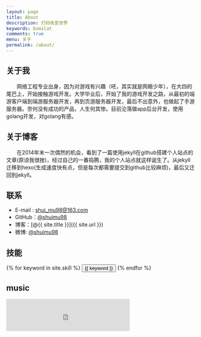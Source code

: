 ```yaml
---
layout: page
title: About
description: 打码改变世界
keywords: DomiCat
comments: true
menu: 关于
permalink: /about/
---
```


## 关于我
&emsp;&emsp;网络工程专业出身，因为对游戏有兴趣（呸，其实就是网瘾少年），在大四的尾巴上，开始接触游戏开发。大学毕业后，开始了我的游戏开发之路，从最初的端游客户端到端游服务器开发，再到页游服务器开发，最后不出意外，也做起了手游服务器。奈何没有成功的产品，人生何其惨。目前沦落做app后台开发，使用golang开发，对golang有感。

## 关于博客
&emsp;&emsp;在2014年末一次偶然的机会，看到了一篇使用jekyll在github搭建个人站点的文章(原谅我很挫)，经过自己的一番捣腾，我的个人站点就这样诞生了。从jekyll迁移到hexo(生成速度快有点，但是每次都需要提交到github比较麻烦)，最后又迁回到jekyll。

## 联系

* E-mail : [shui_mu98@163.com]()
* GitHub：[@shuimu98](https://github.com/shuimu98)
* 博客：[@{{ site.title }}]({{ site.url }})
* 微博: [@shuimu98](http://weibo.com/shuimu98)


## 技能

<div class="btn-inline">
    {% for keyword in site.skill %}
    <button class="btn btn-outline" type="button">{{ keyword }}</button>
    {% endfor %}
</div>


## music
<iframe frameborder="no" border="0" marginwidth="0" marginheight="0" width="330" height="86" src="http://music.163.com/outchain/player?type=2&id=28287199&auto=1&height=66"></iframe>
